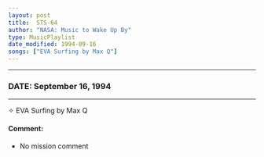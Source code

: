 ```yaml
---
layout: post
title:  STS-64
author: "NASA: Music to Wake Up By"
type: MusicPlaylist
date_modified: 1994-09-16
songs: ["EVA Surfing by Max Q"]
---
```


----
### DATE: September 16, 1994
----
✧ EVA Surfing by Max Q

#### Comment:
* No mission comment



<br/>
<center>
	<a target="_blank"
	   href="https://twitter.com/intent/tweet?hashtags=Space,NASA,Playlist,NASAWakeupCalls,SpaceProgram&text={{ page.author}}, '{{ page.songs.first }}' {{ page.title }}, {{ page.date | date: '%B %d, %Y' }}. {{ site.url }}{{ page.url }} @nasawakeupcalls">
	   <i class="fab fa-twitter" alt="Tweet this page" style="font-size: 1.3em;"></i>
	</a>
	&nbsp; 	<i class="fas fa-user-astronaut" style="font-size: 1.5em;"></i> &nbsp;
    <a type="amzn" search="'EVA Surfing by Max Q'" category="popular music">
        <i class="fab fa-amazon" style="font-size: 1.3em;"></i>
    </a>
</center>
